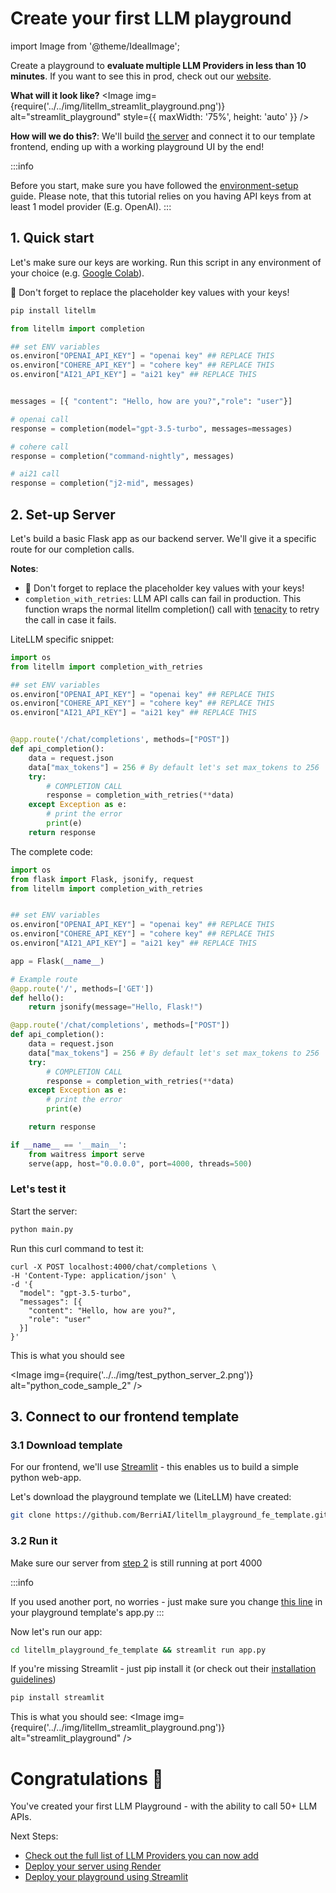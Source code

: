 # Create your first LLM playground
import Image from '@theme/IdealImage';

Create a playground to **evaluate multiple LLM Providers in less than 10 minutes**. If you want to see this in prod, check out our [website](https://litellm.ai/).

**What will it look like?**
<Image
  img={require('../../img/litellm_streamlit_playground.png')}
  alt="streamlit_playground"
  style={{ maxWidth: '75%', height: 'auto' }}
/>

**How will we do this?**: We'll build <u>the server</u> and connect it to our template frontend, ending up with a working playground UI by the end!

:::info

 Before you start, make sure you have followed the [environment-setup](./installation) guide. Please note, that this tutorial relies on you having API keys from at least 1 model provider (E.g. OpenAI). 
:::

## 1. Quick start 

Let's make sure our keys are working. Run this script in any environment of your choice (e.g. [Google Colab](https://colab.research.google.com/#create=true)).

🚨 Don't forget to replace the placeholder key values with your keys!

```python 
pip install litellm
```

```python
from litellm import completion

## set ENV variables
os.environ["OPENAI_API_KEY"] = "openai key" ## REPLACE THIS
os.environ["COHERE_API_KEY"] = "cohere key" ## REPLACE THIS
os.environ["AI21_API_KEY"] = "ai21 key" ## REPLACE THIS


messages = [{ "content": "Hello, how are you?","role": "user"}]

# openai call
response = completion(model="gpt-3.5-turbo", messages=messages)

# cohere call
response = completion("command-nightly", messages)

# ai21 call
response = completion("j2-mid", messages)
```

## 2. Set-up Server

Let's build a basic Flask app as our backend server. We'll give it a specific route for our completion calls.  

**Notes**:
* 🚨 Don't forget to replace the placeholder key values with your keys!
* `completion_with_retries`: LLM API calls can fail in production. This function wraps the normal litellm completion() call with [tenacity](https://tenacity.readthedocs.io/en/latest/) to retry the call in case it fails. 

LiteLLM specific snippet:

```python 
import os
from litellm import completion_with_retries 

## set ENV variables
os.environ["OPENAI_API_KEY"] = "openai key" ## REPLACE THIS
os.environ["COHERE_API_KEY"] = "cohere key" ## REPLACE THIS
os.environ["AI21_API_KEY"] = "ai21 key" ## REPLACE THIS


@app.route('/chat/completions', methods=["POST"])
def api_completion():
    data = request.json
    data["max_tokens"] = 256 # By default let's set max_tokens to 256
    try:
        # COMPLETION CALL
        response = completion_with_retries(**data)
    except Exception as e:
        # print the error
        print(e)
    return response
```

The complete code:

```python 
import os
from flask import Flask, jsonify, request
from litellm import completion_with_retries 


## set ENV variables
os.environ["OPENAI_API_KEY"] = "openai key" ## REPLACE THIS
os.environ["COHERE_API_KEY"] = "cohere key" ## REPLACE THIS
os.environ["AI21_API_KEY"] = "ai21 key" ## REPLACE THIS

app = Flask(__name__)

# Example route
@app.route('/', methods=['GET'])
def hello():
    return jsonify(message="Hello, Flask!")

@app.route('/chat/completions', methods=["POST"])
def api_completion():
    data = request.json
    data["max_tokens"] = 256 # By default let's set max_tokens to 256
    try:
        # COMPLETION CALL
        response = completion_with_retries(**data)
    except Exception as e:
        # print the error
        print(e)

    return response

if __name__ == '__main__':
    from waitress import serve
    serve(app, host="0.0.0.0", port=4000, threads=500)
```

### Let's test it
Start the server:
```python 
python main.py
```

Run this curl command to test it:
```curl
curl -X POST localhost:4000/chat/completions \
-H 'Content-Type: application/json' \
-d '{
  "model": "gpt-3.5-turbo",
  "messages": [{
    "content": "Hello, how are you?",
    "role": "user"
  }]
}'
```

This is what you should see

<Image img={require('../../img/test_python_server_2.png')} alt="python_code_sample_2" />

## 3. Connect to our frontend template

### 3.1 Download template

For our frontend, we'll use [Streamlit](https://streamlit.io/) - this enables us to build a simple python web-app.

Let's download the playground template we (LiteLLM) have created: 

```zsh
git clone https://github.com/BerriAI/litellm_playground_fe_template.git
```

### 3.2 Run it

Make sure our server from [step 2](#2-set-up-server) is still running at port 4000

:::info

 If you used another port, no worries - just make sure you change [this line](https://github.com/BerriAI/litellm_playground_fe_template/blob/411bea2b6a2e0b079eb0efd834886ad783b557ef/app.py#L7) in your playground template's app.py
:::

Now let's run our app: 

```zsh
cd litellm_playground_fe_template && streamlit run app.py
```

If you're missing Streamlit - just pip install it (or check out their [installation guidelines](https://docs.streamlit.io/library/get-started/installation#install-streamlit-on-macoslinux))

```zsh
pip install streamlit
```

This is what you should see: 
<Image img={require('../../img/litellm_streamlit_playground.png')} alt="streamlit_playground" />


# Congratulations 🚀 

You've created your first LLM Playground - with the ability to call 50+ LLM APIs. 

Next Steps: 
* [Check out the full list of LLM Providers you can now add](../completion/supported)
* [Deploy your server using Render](https://render.com/docs/deploy-flask)
* [Deploy your playground using Streamlit](https://docs.streamlit.io/streamlit-community-cloud/deploy-your-app)